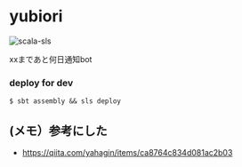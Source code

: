 # yubiori 
![scala-sls](https://github.com/limit7412/yubiori/workflows/scala-sls/badge.svg)

xxまであと何日通知bot

### deploy for dev
```
$ sbt assembly && sls deploy
```

## (メモ）参考にした
  - https://qiita.com/yahagin/items/ca8764c834d081ac2b03
